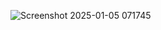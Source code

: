 ![Screenshot 2025-01-05 071745](https://github.com/user-attachments/assets/d442b0d6-a4c7-4a04-ad38-101475f41ed5)


